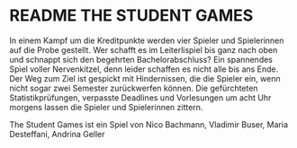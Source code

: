 # README THE STUDENT GAMES
In einem Kampf um die Kreditpunkte werden vier Spieler und Spielerinnen auf die Probe gestellt.
Wer schafft es im Leiterlispiel bis ganz nach oben und schnappt sich den begehrten Bachelorabschluss? Ein spannendes Spiel voller Nervenkitzel, denn leider schaffen es nicht alle bis ans Ende.
Der Weg zum Ziel ist gespickt mit Hindernissen, die die Spieler ein, wenn nicht sogar zwei Semester
zurückwerfen können. Die gefürchteten Statistikprüfungen, verpasste Deadlines und
Vorlesungen um acht Uhr morgens lassen die Spieler und Spielerinnen zittern.

The Student Games ist ein Spiel von Nico Bachmann, Vladimir Buser, Maria Desteffani, Andrina Geller
